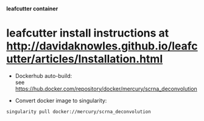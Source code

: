 #### leafcutter container
# leafcutter install instructions at http://davidaknowles.github.io/leafcutter/articles/Installation.html

- Dockerhub auto-build:  
    see https://hub.docker.com/repository/docker/mercury/scrna_deconvolution

- Convert docker image to singularity:

```
singularity pull docker://mercury/scrna_deconvolution
```

